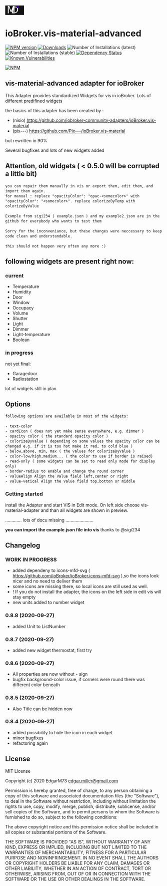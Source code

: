 ![Logo](admin/vis-material-advanced.png)
# ioBroker.vis-material-advanced

[![NPM version](http://img.shields.io/npm/v/iobroker.vis-material-advanced.svg)](https://www.npmjs.com/package/iobroker.vis-material-advanced)
[![Downloads](https://img.shields.io/npm/dm/iobroker.vis-material-advanced.svg)](https://www.npmjs.com/package/iobroker.vis-material-advanced)
![Number of Installations (latest)](http://iobroker.live/badges/vis-material-advanced-installed.svg)
![Number of Installations (stable)](http://iobroker.live/badges/vis-material-advanced-stable.svg)
[![Dependency Status](https://img.shields.io/david/EdgarM73/iobroker.vis-material-advanced.svg)](https://david-dm.org/iobroker-community-adapters/iobroker.vis-material-advanced)
[![Known Vulnerabilities](https://snyk.io/test/github/EdgarM73/ioBroker.vis-material-advanced/badge.svg)](https://snyk.io/test/github/iobroker-community-adapters/ioBroker.vis-material-advanced)

[![NPM](https://nodei.co/npm/iobroker.vis-material-advanced.png?downloads=true)](https://nodei.co/npm/iobroker.vis-material-advanced/)

## vis-material-advanced adapter for ioBroker

This Adapter provides standardized Widgets for vis in ioBroker. Lots of different predifined widgets

the basics of this adapter has been created by :
* (nisio) https://github.com/iobroker-community-adapters/ioBroker.vis-material
* (pix---) https://github.com/Pix---/ioBroker.vis-material

but rewritten in 90% 

Several bugfixes and lots of new widgets added 

## Attention, old widgets ( < 0.5.0 will be corrupted a little bit)
    you can repair them manually in vis or export them, edit them, and import them again.
    for manual : replace "opacityColor": "opac-<somecolor>" with "opacityColor": "<somecolor>". replace colorizeByTemp with colorizeByValue

    Example from sigi234 ( example.json ) and my example2.json are in the github for everybody who wants to test them

    Sorry for the inconveniance, but these changes were neccessary to keep code clean and understandable.

    this should not happen very often any more :)

## following widgets are present right now:

### current
 - Temperature
 - Humidity
 - Door
 - Window
 - Occupacy
 - Volume
 - Shutter
 - Light
 - Dimmer
 - Light-temperature
 - Boolean

### in progress
not yet final:
 - Garagedoor
 - Radiostation 


 lot of widgets still in plan

## Options
    following options are available in most of the widgets:
    
    - text-color
    - cardIcon ( does not yet make sense everywhere, e.g. dimmer )
    - opacity color ( the standard opacity color )
    - colorizeByValue ( depending on some values the opacity color can be changed e.g. if it is too hot make it red, to cold blue )
    - below,above, min, max ( the values for colorizeByValue )
    - color-low/high,medium... ( the color to use if border is raised)
    - read-only ( some widgets can be set to read only mode for display only)
    - border-radius to enable and change the round corner
    - valueAlign Align the Value field left,center or right
    - value-vetical Align the Value field top,botton or middle


### Getting started

install the Adapter and start VIS in Edit mode.
On left side choose vis-material-adapter and than all widgets are shown in preview.

............. lots of docu missing ......................

**you can import the example.json file into vis**
thanks to @sigi234

## Changelog
<!--
    Placeholder
    ### __WORK IN PROGRESS__
* 
-->

### __WORK IN PROGRESS__
* added dependeny to icons-mfd-svg ( https://github.com/ioBroker/ioBroker.icons-mfd-svg ),so the icons look nicer and no need to deliver them
* some icons are missing there, so local icons are still used as well.
* ! If you do not install the adapter, the icons on the left side in edit vis will stay empty
* new units added to number widget

### 0.8.8 (2020-09-27)
* added Unit to ListNumber


### 0.8.7 (2020-09-27)
* added new widget thermostat, first try


### 0.8.6 (2020-09-27)
* All properties are now without - sign
* bugfix background-color issue, if corners were round there was different color beneath


### 0.8.5 (2020-09-27)
* Also Title can be hidden now
 
### 0.8.4 (2020-09-27)
* added possibility to hide the icon in each widget
* minor bugfixes
* refactoring again


## License
MIT License

Copyright (c) 2020 EdgarM73 <edgar.miller@gmail.com>

Permission is hereby granted, free of charge, to any person obtaining a copy
of this software and associated documentation files (the "Software"), to deal
in the Software without restriction, including without limitation the rights
to use, copy, modify, merge, publish, distribute, sublicense, and/or sell
copies of the Software, and to permit persons to whom the Software is
furnished to do so, subject to the following conditions:

The above copyright notice and this permission notice shall be included in all
copies or substantial portions of the Software.

THE SOFTWARE IS PROVIDED "AS IS", WITHOUT WARRANTY OF ANY KIND, EXPRESS OR
IMPLIED, INCLUDING BUT NOT LIMITED TO THE WARRANTIES OF MERCHANTABILITY,
FITNESS FOR A PARTICULAR PURPOSE AND NONINFRINGEMENT. IN NO EVENT SHALL THE
AUTHORS OR COPYRIGHT HOLDERS BE LIABLE FOR ANY CLAIM, DAMAGES OR OTHER
LIABILITY, WHETHER IN AN ACTION OF CONTRACT, TORT OR OTHERWISE, ARISING FROM,
OUT OF OR IN CONNECTION WITH THE SOFTWARE OR THE USE OR OTHER DEALINGS IN THE
SOFTWARE.